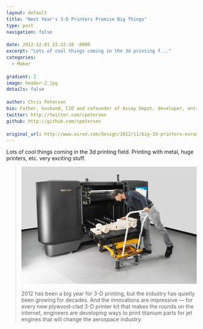 ```yaml
---
layout: default
title: "Next Year's 3-D Printers Promise Big Things"
type: post
navigation: false

date: 2012-12-01 22:22:18 -0800
excerpt: "Lots of cool things coming in the 3d printing f..."
categories:
  - Maker

gradient: 2
image: header-2.jpg
details: false

author: Chris Petersen
bio: Father, husband, CIO and cofounder of Assay Depot, developer, entrepreneur and technologist.
twitter: http://twitter.com/cpetersen
github: http://github.com/cpetersen

original_url: http://www.wired.com/design/2012/11/big-3d-printers-euromold-2012/?pid=1387&viewall=true
---
```



Lots of cool things coming in the 3d printing field. Printing with metal, huge printers, etc. very exciting stuff.

 >   ![Bike Frames and Race Cars](/assets/import/0448414f74f28bddffb4612b7101d37e.jpg)  
 >
 >  2012 has been a big year for 3-D printing, but the industry has quietly been growing for decades. And the innovations are impressive — for every new plywood-clad 3-D printer kit that makes the rounds on the internet, engineers are developing ways to print titanium parts for jet engines that will change the aerospace industry.
